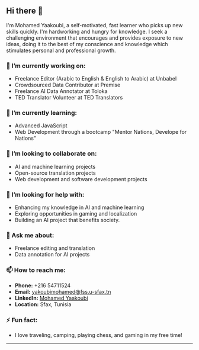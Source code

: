 ## Hi there 👋

I'm Mohamed Yaakoubi, a self-motivated, fast learner who picks up new skills quickly. I'm hardworking and hungry for knowledge. I seek a challenging environment that encourages and provides exposure to new ideas, doing it to the best of my conscience and knowledge which stimulates personal and professional growth.

### 🔭 I’m currently working on:
- Freelance Editor (Arabic to English & English to Arabic) at Unbabel
- Crowdsourced Data Contributor at Premise
- Freelance AI Data Annotator at Toloka
- TED Translator Volunteer at TED Translators

### 🌱 I’m currently learning:
- Advanced JavaScript
- Web Development through a bootcamp "Mentor Nations, Develope for Nations"

### 👯 I’m looking to collaborate on:
- AI and machine learning projects
- Open-source translation projects
- Web development and software development projects

### 🤔 I’m looking for help with:
- Enhancing my knowledge in AI and machine learning
- Exploring opportunities in gaming and localization
- Building an AI project that benefits society.

### 💬 Ask me about:
- Freelance editing and translation
- Data annotation for AI projects

### 📫 How to reach me:
- **Phone:** +216 54711524
- **Email:** yakoubimohamed@fss.u-sfax.tn
- **LinkedIn:** [Mohamed Yaakoubi](https://www.linkedin.com/in/yaakoubi-mohamed/)
- **Location:** Sfax, Tunisia

### ⚡ Fun fact:
- I love traveling, camping, playing chess, and gaming in my free time!

---
